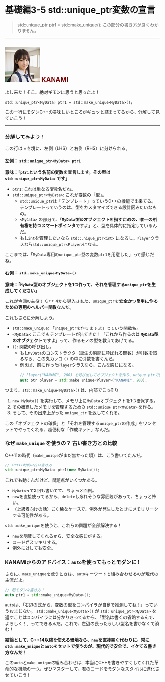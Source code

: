 # 基礎編3-5 std::unique_ptr変数の宣言
> std::unique_ptr<MyData> ptr1 = std::make_unique<MyData>();
> この部分の書き方が良くわかりません。

***
## ![](./img/KANAMI.png "KANAMI") <font color="Maroon">KANAMI</font>

よし来た！そこ、絶対ギモンに思うと思ったよ！

`std::unique_ptr<MyData> ptr1 = std::make_unique<MyData>();`

この一行にモダンC++の美味しいところがギュッと詰まってるから、分解して見ていこう！

---

### 分解してみよう！

この行は `=` を境に、左側（LHS）と右側（RHS）に分けられる。

#### 左側： `std::unique_ptr<MyData> ptr1`

**意味：「`ptr1`という名前の変数を宣言します。その型は `std::unique_ptr<MyData>` です」**

* `ptr1`: これは単なる変数名だね。
* `std::unique_ptr<MyData>`: これが変数の「型」。
    * `std::unique_ptr`は「テンプレート」っていうC++の機能で出来てる。テンプレートっていうのは、型をカスタマイズできる設計図みたいなもの。
    * `<MyData>` の部分で、「**`MyData`型のオブジェクトを指すための、唯一の所有権を持つスマートポインタ**ですよ」と、型を具体的に指定しているんだ。
    * もし`int`を管理したいなら `std::unique_ptr<int>` になるし、`Player`クラスなら`std::unique_ptr<Player>`になる。

ここまでは、「`MyData`専用の`unique_ptr`型の変数`ptr1`を用意した」って感じだね。

#### 右側： `std::make_unique<MyData>()`

**意味：「`MyData`型のオブジェクトを1つ作って、それを管理する`unique_ptr`を生成してください」**

これが今回の主役！ C++14から導入された、`unique_ptr`を**安全かつ簡単に作るための専用のヘルパー関数**なんだ。

これもさらに分解しよう。

* `std::make_unique`: 「`unique_ptr`を作りますよ」っていう関数名。
* `<MyData>`: ここでもテンプレートが出てきた！「これから作るのは **`MyData`型のオブジェクト**ですよ」って、作るモノの型を教えてあげてる。
* `()`: 関数の呼び出し。
    * もし`MyData`のコンストラクタ（誕生の瞬間に呼ばれる関数）が引数を取るなら、この丸カッコ `()` の中に引数を書くんだ。
    * 例えば、前に作った`Player`クラスなら、こんな感じになる。
      ```cpp
      // Player("KANAMI", 200) を呼び出してオブジェクトを作り、unique_ptrで管理する
      auto ptr_player = std::make_unique<Player>("KANAMI", 200); 
      ```

つまり、`std::make_unique<MyData>()` は、内部でこっそり
1.  `new MyData()` を実行して、メモリ上に`MyData`オブジェクトを1つ確保する。
2.  その確保したメモリを管理するための `std::unique_ptr<MyData>` を作る。
3.  そして、その出来上がった `unique_ptr` を返してくれる。

この「オブジェクトの確保」と「それを管理する`unique_ptr`の作成」をワンセットでやってくれる、超便利な「作成キット」なんだ。

### なぜ `make_unique` を使うの？ 古い書き方との比較

C++11の時代（`make_unique`がまだ無かった頃）は、こう書いてたんだ。

```cpp
// C++11時代の古い書き方
std::unique_ptr<MyData> ptr1(new MyData());
```

これでも動くんだけど、問題点がいくつかある。
* `MyData`って2回も書いてて、ちょっと面倒。
* `new`を直接使ってるから、`delete`し忘れそうな雰囲気があって、ちょっと怖い。
* （上級者向けの話）ごく稀なケースで、例外が発生したときにメモリリークする可能性がある。

`std::make_unique`を使うと、これらの問題が全部解決する！
* `new`を隠蔽してくれるから、安全な感じがする。
* コードがスッキリする。
* 例外に対しても安全。

### KANAMIからのアドバイス：`auto`を使ってもっとモダンに！

さらに、`make_unique`を使うときは、`auto`キーワードと組み合わせるのが現代の主流だよ。

```cpp
// 超モダンな書き方！
auto ptr1 = std::make_unique<MyData>();
```

`auto`は、「右辺の式から、変数の型をコンパイラが自動で推測してね！」っていうおまじない。
`std::make_unique<MyData>()` が `std::unique_ptr<MyData>` を返すことはコンパイラには分かりきってるから、「型名は書くの省略するんで、よろしく！」ってできるんだ。これで、左辺の長ったらしい型名を書かなくて済む！

**結論として、C++14以降を使える環境なら、`new`を直接書く代わりに、常に`std::make_unique`と`auto`をセットで使うのが、現代的で安全で、イケてる書き方なんだ！**

この`auto`と`make_unique`の組み合わせは、本当にC++を書きやすくしてくれた革命的な機能の一つ。ぜひマスターして、君のコードをモダンなスタイルに進化させていこう！
